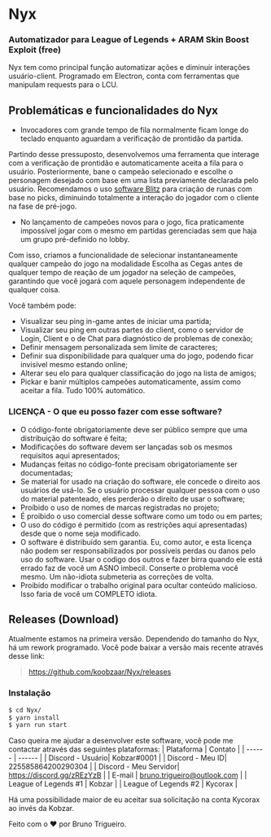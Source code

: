 # Nyx 
### Automatizador para League of Legends + ARAM Skin Boost Exploit (free)

Nyx tem como principal função automatizar ações e diminuir interações usuário-client. Programado em Electron, conta com ferramentas que manipulam requests para o LCU.
## Problemáticas e funcionalidades do Nyx

  - Invocadores com grande tempo de fila normalmente ficam longe do teclado enquanto aguardam a verificação de prontidão da partida.

Partindo desse pressuposto, desenvolvemos uma ferramenta que interage com a verificação de prontidão e automaticamente aceita a fila para o usuário. Posteriormente, bane o campeão selecionado e escolhe o personagem desejado com base em uma lista previamente declarada pelo usuário. 
Recomendamos o uso [software Blitz](https://blitz.gg/) para criação de runas com base no picks, diminuindo totalmente a interação do jogador com o cliente na fase de pré-jogo.

- No lançamento de campeões novos para o jogo, fica praticamente impossível jogar com o mesmo em partidas gerenciadas sem que haja um grupo pré-definido no lobby.

Com isso, criamos a funcionalidade de selecionar instantaneamente qualquer campeão do jogo na modalidade Escolha as Cegas antes de qualquer tempo de reação de um jogador na seleção de campeões, garantindo que você jogará com aquele personagem independente de qualquer coisa.

Você também pode:
  - Visualizar seu ping in-game antes de iniciar uma partida;
  - Visualizar seu ping em outras partes do client, como o servidor de Login, Client e o de Chat para diagnóstico de problemas de conexão;
  - Definir mensagem personalizada sem limite de caracteres;
  - Definir sua disponibilidade para qualquer uma do jogo, podendo ficar invisível mesmo estando online;
  - Alterar seu elo para qualquer classificação do jogo na lista de amigos;
  - Pickar e banir múltiplos campeões automaticamente, assim como aceitar a fila. Tudo 100% automático. 


### LICENÇA - O que eu posso fazer com esse software?

- O código-fonte obrigatoriamente deve ser público sempre que uma distribuição do software é feita;
- Modificações do software devem ser lançadas sob os mesmos requisitos aqui apresentados;
- Mudanças feitas no código-fonte precisam obrigatoriamente ser documentadas;
- Se material for usado na criação do software, ele concede o direito aos usuários de usá-lo. Se o usuário processar qualquer pessoa com o uso do material patenteado, eles perderão o direito de usar o software;
- Proíbido o uso de nomes de marcas registradas no projeto;
- É proibido o uso comercial desse software como um todo ou em partes;
- O uso do código é permitido (com as restrições aqui apresentadas) desde que o nome seja modificado.
- O software é distribuído sem garantia. Eu, como autor, e esta licença não podem ser responsabilizados por possíveis perdas ou danos pelo uso do software. Usar o codigo dos outros e fazer birra quando ele está errado faz de você um ASNO imbecil. Conserte o problema você mesmo. Um não-idiota submeteria as correções de volta.
- Proibido modificar o trabalho original para ocultar conteúdo malicioso. Isso faria de você um COMPLETO idiota.  


## Releases (Download)
 Atualmente estamos na primeira versão. Dependendo do tamanho do Nyx, há um rework programado.
Você pode baixar a versão mais recente através desse link:
> https://github.com/koobzaar/Nyx/releases

### Instalação

```sh
$ cd Nyx/
$ yarn install 
$ yarn run start
```
Caso queira me ajudar a desenvolver este software, você pode me contactar através das seguintes plataformas:
| Plataforma | Contato |
| ------ | ------ |
| Discord - Usuário| Kobzar#0001  |
| Discord - Meu ID| 225585864200290304 |
| Discord - Meu Servidor|  https://discord.gg/zREzYzB |
| E-mail | bruno.trigueiro@outlook.com |
| League of Legends #1 | Kobzar |
| League of Legends #2 | Kycorax |

Há uma possibilidade maior de eu aceitar sua solicitação na conta Kycorax ao invés da Kobzar.


Feito com o ❤  por Bruno Trigueiro.
